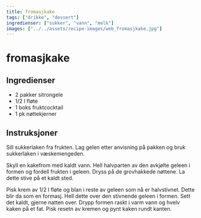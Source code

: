 ```yaml
---
title: fromasjkake
tags: ["drikke", "dessert"]
ingredienser: ["sukker", "vann", "melk"]
images: ["../../assets/recipe-images/web_fromasjkake.jpg"]
---
```


# fromasjkake

## Ingredienser

- 2 pakker sitrongele
- 1/2 l fløte
- 1 boks fruktcocktail
- 1 pk nøttekjerner

## Instruksjoner

Sill sukkerlaken fra frukten. Lag gelen etter anvisning på pakken og bruk sukkerlaken i væskemengeden.

Skyll en kakefrom med kaldt vann. Hell halvparten av den avkjølte geleen i formen og fordell frukten i geleen. Dryss på de grovhakkede nøttene. La dette stive på et kaldt sted.

Pisk krem av 1/2 l fløte og blan i reste av geleen som nå er halvstivnet. Dette blir da som en formasj. Hell dette over den stivnende geleen i formen. Sett det kaldt, gjerne natten over. Drypp formen raskt i varm vann og hvelv kaken på et fat. Pisk resetn av kremen og pynt kaken rundt kanten.
